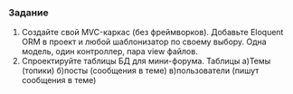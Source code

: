 ### Задание

1. Создайте свой MVC-каркас (без фреймворков). Добавьте Eloquent ORM в проект и любой шаблонизатор по своему выбору. Одна модель, один контроллер, пара view файлов.
2. Спроектируйте таблицы БД для мини-форума. Таблицы
а)Темы (топики)
б)посты (сообщения в теме)
в)пользователи (пишут сообщения в теме)


